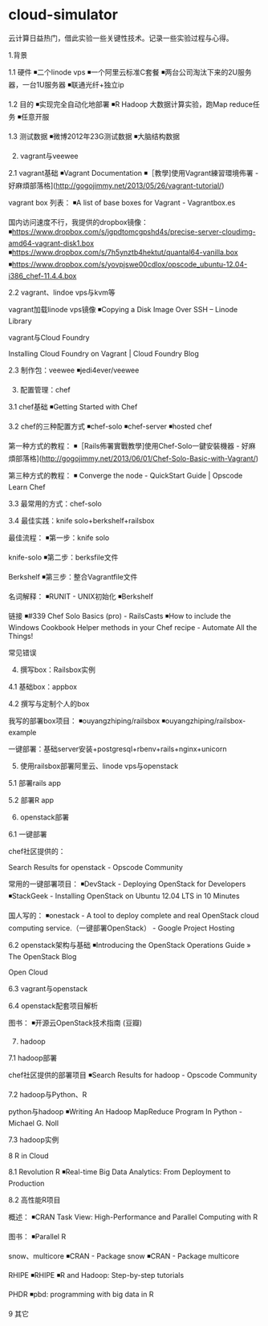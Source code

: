 # cloud-simulator


云计算日益热门，借此实验一些关键性技术。记录一些实验过程与心得。

1.背景

1.1 硬件
◾二个linode vps
◾一个阿里云标准C套餐
◾两台公司淘汰下来的2U服务器，一台1U服务器
◾联通光纤+独立ip

1.2 目的
◾实现完全自动化地部署
◾R Hadoop 大数据计算实验，跑Map reduce任务
◾任意开服

1.3 测试数据
◾微博2012年23G测试数据
◾大脑结构数据

2. vagrant与veewee

2.1 vagrant基础
◾Vagrant Documentation
◾［教學]使用Vagrant練習環境佈署 - 好麻煩部落格](http://gogojimmy.net/2013/05/26/vagrant-tutorial/)

vagrant box 列表：
◾A list of base boxes for Vagrant - Vagrantbox.es

国内访问速度不行，我提供的dropbox镜像：
◾https://www.dropbox.com/s/jgpdtomcgpshd4s/precise-server-cloudimg-amd64-vagrant-disk1.box
◾https://www.dropbox.com/s/7h5ynztb4hektut/quantal64-vanilla.box
◾https://www.dropbox.com/s/yovpjswe00cdlox/opscode_ubuntu-12.04-i386_chef-11.4.4.box

2.2 vagrant、lindoe vps与kvm等

vagrant加载linode vps镜像
◾Copying a Disk Image Over SSH – Linode Library

vagrant与Cloud Foundry

Installing Cloud Foundry on Vagrant | Cloud Foundry Blog

2.3 制作包：veewee
◾jedi4ever/veewee

3. 配置管理：chef

3.1 chef基础
◾Getting Started with Chef

3.2 chef的三种配置方式
◾chef-solo
◾chef-server
◾hosted chef

第一种方式的教程：
◾［Rails佈署實戰教學]使用Chef-Solo一鍵安裝機器 - 好麻煩部落格](http://gogojimmy.net/2013/06/01/Chef-Solo-Basic-with-Vagrant/)

第三种方式的教程：
◾ Converge the node - QuickStart Guide | Opscode Learn Chef 

3.3 最常用的方式：chef-solo

3.4 最佳实践：knife solo+berkshelf+railsbox

最佳流程：
◾第一步：knife solo 

knife-solo
◾第二步：berksfile文件

Berkshelf
◾第三步：整合Vagrantfile文件

名词解释：
◾RUNIT - UNIX初始化
◾Berkshelf

链接
◾#339 Chef Solo Basics (pro) - RailsCasts
◾How to include the Windows Cookbook Helper methods in your Chef recipe - Automate All the Things!

常见错误

4. 撰写box：Railsbox实例

4.1 基础box：appbox

4.2 撰写与定制个人的box

我写的部署box项目：
◾ouyangzhiping/railsbox
◾ouyangzhiping/railsbox-example

一键部署：基础server安装+postgresql+rbenv+rails+nginx+unicorn

5. 使用railsbox部署阿里云、linode vps与openstack

5.1 部署rails app

5.2 部署R app

6. openstack部署

6.1 一键部署

chef社区提供的：

Search Results for openstack - Opscode Community

常用的一键部署项目：
◾DevStack - Deploying OpenStack for Developers
◾StackGeek - Installing OpenStack on Ubuntu 12.04 LTS in 10 Minutes

国人写的：
◾onestack - A tool to deploy complete and real OpenStack cloud computing service.（一键部署OpenStack） - Google Project Hosting

6.2 openstack架构与基础
◾Introducing the OpenStack Operations Guide » The OpenStack Blog

Open Cloud

6.3 vagrant与openstack

6.4 openstack配套项目解析

图书：
◾开源云OpenStack技术指南 (豆瓣)

7. hadoop

7.1 hadoop部署

chef社区提供的部署项目
◾Search Results for hadoop - Opscode Community

7.2 hadoop与Python、R

python与hadoop
◾Writing An Hadoop MapReduce Program In Python - Michael G. Noll

7.3 hadoop实例

8 R in Cloud

8.1 Revolution R
◾Real-time Big Data Analytics: From Deployment to Production

8.2 高性能R项目

概述：
◾CRAN Task View: High-Performance and Parallel Computing with R

图书：
◾Parallel R

snow、multicore
◾CRAN - Package snow
◾CRAN - Package multicore

RHIPE
◾RHIPE
◾R and Hadoop: Step-by-step tutorials

PHDR
◾pbd: programming with big data in R

9 其它
